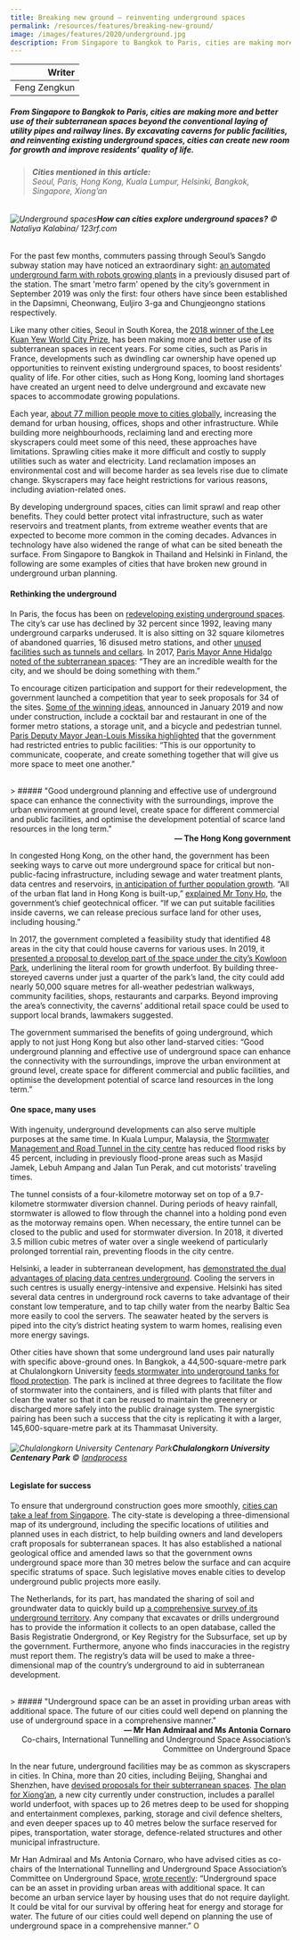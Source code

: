 ```yaml
---
title: Breaking new ground — reinventing underground spaces
permalink: /resources/features/breaking-new-ground/
image: /images/features/2020/underground.jpg
description: From Singapore to Bangkok to Paris, cities are making more and better use of their subterranean spaces beyond the conventional laying of utility pipes and railway lines. By excavating caverns for public facilities, and reinventing existing underground spaces, cities can create new room for growth and improve residents’ quality of life.
---
```


| Writer |
|---:|
| Feng Zengkun |

##### From Singapore to Bangkok to Paris, cities are making more and better use of their subterranean spaces beyond the conventional laying of utility pipes and railway lines. By excavating caverns for public facilities, and reinventing existing underground spaces, cities can create new room for growth and improve residents’ quality of life.

> ###### **Cities mentioned in this article:** <br> Seoul, Paris, Hong Kong, Kuala Lumpur, Helsinki, Bangkok, Singapore, Xiong’an

###### ![Underground spaces](/images/features/2020/underground.jpg/)**How can cities explore underground spaces?** © Nataliya Kalabina/ 123rf.com

For the past few months, commuters passing through Seoul’s Sangdo subway station may have noticed an extraordinary sight: [an automated underground farm with robots growing plants](http://english.seoul.go.kr/seoul-opens-koreas-first-smart-metro-farm-at-sangdo-station/) in a previously disused part of the station. The smart 'metro farm' opened by the city’s government in September 2019 was only the first: four others have since been established in the Dapsimni, Cheonwang, Euljiro 3-ga and Chungjeongno stations respectively. 

Like many other cities, Seoul in South Korea, the [2018 winner of the Lee Kuan Yew World City Prize](https://www.leekuanyewworldcityprize.com.sg/laureates/2018/laureate/), has been making more and better use of its subterranean spaces in recent years. For some cities, such as Paris in France, developments such as dwindling car ownership have opened up opportunities to reinvent existing underground spaces, to boost residents’ quality of life. For other cities, such as Hong Kong, looming land shortages have created an urgent need to delve underground and excavate new spaces to accommodate growing populations. 

Each year, [about 77 million people move to cities globally](https://www.weforum.org/agenda/2016/07/this-map-shows-the-incredible-growth-of-megacities/), increasing the demand for urban housing, offices, shops and other infrastructure. While building more neighbourhoods, reclaiming land and erecting more skyscrapers could meet some of this need, these approaches have limitations. Sprawling cities make it more difficult and costly to supply utilities such as water and electricity. Land reclamation imposes an environmental cost and will become harder as sea levels rise due to climate change. Skyscrapers may face height restrictions for various reasons, including aviation-related ones. 

By developing underground spaces, cities can limit sprawl and reap other benefits. They could better protect vital infrastructure, such as water reservoirs and treatment plants, from extreme weather events that are expected to become more common in the coming decades. Advances in technology have also widened the range of what can be sited beneath the surface. From Singapore to Bangkok in Thailand and Helsinki in Finland, the following are some examples of cities that have broken new ground in underground urban planning. 

#### **Rethinking the underground**

In Paris, the focus has been on [redeveloping existing underground spaces](https://www.bbc.com/news/av/business-49928362/turning-paris-s-underground-car-parks-into-mushrooms-farms). The city’s car use has declined by 32 percent since 1992, leaving many underground carparks underused. It is also sitting on 32 square kilometres of abandoned quarries, 16 disused metro stations, and other [unused facilities such as tunnels and cellars](https://www.theguardian.com/cities/2017/feb/06/beyond-kingdom-death-journey-subterranean-paris). In 2017, [Paris Mayor Anne Hidalgo noted of the subterranean spaces](https://www.theguardian.com/world/2017/may/24/paris-ghost-metro-stations-international-competition-champ-de-mars): “They are an incredible wealth for the city, and we should be doing something with them.”

To encourage citizen participation and support for their redevelopment, the government launched a competition that year to seek proposals for 34 of the sites. [Some of the winning ideas](https://www.citylab.com/design/2019/05/reinvent-paris-ii-urban-planning-architecture-infrastructurec/589330/), announced in January 2019 and now under construction, include a cocktail bar and restaurant in one of the former metro stations, a storage unit, and a bicycle and pedestrian tunnel. [Paris Deputy Mayor Jean-Louis Missika highlighted](https://www.citylab.com/design/2017/09/what-will-come-of-the-competition-to-reinvent-paris/541644/) that the government had restricted entries to public facilities: “This is our opportunity to communicate, cooperate, and create something together that will give us more space to meet one another.”

<br>
> ##### "Good underground planning and effective use of underground space can enhance the connectivity with the surroundings, improve the urban environment at ground level, create space for different commercial and public facilities, and optimise the development potential of scarce land resources in the long term."

<div align="right"><b>— The Hong Kong government</b></div>

In congested Hong Kong, on the other hand, the government has been seeking ways to carve out more underground space for critical but non-public-facing infrastructure, including sewage and water treatment plants, data centres and reservoirs, [in anticipation of further population growth](https://www.landforhongkong.hk/en/supply_analysis/cavern.php). “All of the urban flat land in Hong Kong is built-up,” [explained Mr Tony Ho](https://www.wired.com/story/hong-kong-caverns-real-estate/), the government’s chief geotechnical officer. “If we can put suitable facilities inside caverns, we can release precious surface land for other uses, including housing.”

In 2017, the government completed a feasibility study that identified 48 areas in the city that could house caverns for various uses. In 2019, it [presented a proposal to develop part of the space under the city’s Kowloon Park](https://www.scmp.com/news/hong-kong/society/article/3016050/kowloon-park-underground-zone-should-boost-local-brands-say), underlining the literal room for growth underfoot. By building three-storeyed caverns under just a quarter of the park’s land, the city could add nearly 50,000 square metres for all-weather pedestrian walkways, community facilities, shops, restaurants and carparks. Beyond improving the area’s connectivity, the caverns’ additional retail space could be used to support local brands, lawmakers suggested. 

The government summarised the benefits of going underground, which apply to not just Hong Kong but also other land-starved cities: “Good underground planning and effective use of underground space can enhance the connectivity with the surroundings, improve the urban environment at ground level, create space for different commercial and public facilities, and optimise the development potential of scarce land resources in the long term.”

#### **One space, many uses**

With ingenuity, underground developments can also serve multiple purposes at the same time. In Kuala Lumpur, Malaysia, the [Stormwater Management and Road Tunnel in the city centre](https://www.thestar.com.my/metro/metro-news/2018/07/11/flood-control-the-priority-kl-motorists-need-to-realise-that-the-smart-tunnel-is-a-storm-drain-first) has reduced flood risks by 45 percent, including in previously flood-prone areas such as Masjid Jamek, Lebuh Ampang and Jalan Tun Perak, and cut motorists’ traveling times.

The tunnel consists of a four-kilometre motorway set on top of a 9.7-kilometre stormwater diversion channel. During periods of heavy rainfall, stormwater is allowed to flow through the channel into a holding pond even as the motorway remains open. When necessary, the entire tunnel can be closed to the public and used for stormwater diversion. In 2018, it diverted 3.5 million cubic metres of water over a single weekend of particularly prolonged torrential rain, preventing floods in the city centre. 

Helsinki, a leader in subterranean development, has [demonstrated the dual advantages of placing data centres underground](https://www.datacenterknowledge.com/archives/2011/09/06/sea-cooled-data-center-heats-homes-in-helsinki). Cooling the servers in such centres is usually energy-intensive and expensive. Helsinki has sited several data centres in underground rock caverns to take advantage of their constant low temperature, and to tap chilly water from the nearby Baltic Sea more easily to cool the servers. The seawater heated by the servers is piped into the city’s district heating system to warm homes, realising even more energy savings.

Other cities have shown that some underground land uses pair naturally with specific above-ground ones. In Bangkok, a 44,500-square-metre park at Chulalongkorn University [feeds stormwater into underground tanks for flood protection](https://ideas.ted.com/when-bangkok-floods-and-it-floods-a-lot-this-park-does-something-amazing/). The park is inclined at three degrees to facilitate the flow of stormwater into the containers, and is filled with plants that filter and clean the water so that it can be reused to maintain the greenery or discharged more safely into the public drainage system. The synergistic pairing has been such a success that the city is replicating it with a larger, 145,600-square-metre park at its Thammasat University.

###### ![Chulalongkorn University Centenary Park](/images/features/2020/chulalongkorn-park.jpg/)**Chulalongkorn University Centenary Park** © [landprocess](https://landprocessdesign.wixsite.com/landprocess/cucentenarypark)

#### **Legislate for success**

To ensure that underground construction goes more smoothly, [cities can take a leaf from Singapore](https://www.sgsme.sg/news/underground-build-singapore-building-deep). The city-state is developing a three-dimensional map of its underground, including the specific locations of utilities and planned uses in each district, to help building owners and land developers craft proposals for subterranean spaces. It has also established a national geological office and amended laws so that the government owns underground space more than 30 metres below the surface and can acquire specific stratums of space. Such legislative moves enable cities to develop underground public projects more easily. 

The Netherlands, for its part, has mandated the sharing of soil and groundwater data to quickly build up [a comprehensive survey of its underground territory](https://www.tno.nl/en/focus-areas/energy-transition/roadmaps/geological-survey-of-the-netherlands/geological-survey-of-the-netherlands/bro-the-dutch-key-register-of-the-subsurface/). Any company that excavates or drills underground has to provide the information it collects to an open database, called the Basis Registratie Ondergrond, or Key Registry for the Subsurface, set up by the government. Furthermore, anyone who finds inaccuracies in the registry must report them. The registry’s data will be used to make a three-dimensional map of the country’s underground to aid in subterranean development.

<br>
> ##### "Underground space can be an asset in providing urban areas with additional space. The future of our cities could well depend on planning the use of underground space in a comprehensive manner."

<div align="right"><b>— Mr Han Admiraal and Ms Antonia Cornaro</b> <br> Co-chairs, International Tunnelling and Underground Space Association’s Committee on Underground Space</div>

In the near future, underground facilities may be as common as skyscrapers in cities. In China, more than 20 cities, including Beijing, Shanghai and Shenzhen, have [devised proposals for their subterranean spaces](https://www.businesstimes.com.sg/real-estate/crowded-hong-kong-goes-underground-to-overcome-land-crunch). [The plan for Xiong’an](https://www.businessinsider.com/china-underground-city-xiong-rongcheng-anxin-county-2017-6?IR=T), a new city currently under construction, includes a parallel world underfoot, with spaces up to 26 metres deep to be used for shopping and entertainment complexes, parking, storage and civil defence shelters, and even deeper spaces up to 40 metres below the surface reserved for pipes, transportation, water storage, defence-related structures and other municipal infrastructure. 

Mr Han Admiraal and Ms Antonia Cornaro, who have advised cities as co-chairs of the International Tunnelling and Underground Space Association’s Committee on Underground Space, [wrote recently](https://www.ice.org.uk/news-and-insight/the-civil-engineer/july-2018/why-underground-space-is-key-to-our-survival): “Underground space can be an asset in providing urban areas with additional space. It can become an urban service layer by housing uses that do not require daylight. It could be vital for our survival by offering heat for energy and storage for water. The future of our cities could well depend on planning the use of underground space in a comprehensive manner.” **<font color="#967942">O</font>**
